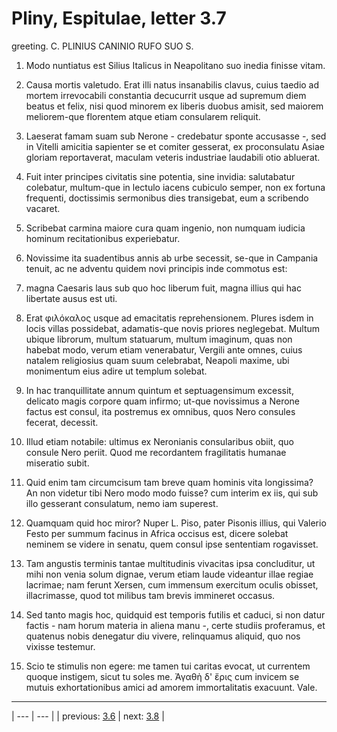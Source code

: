 # Pliny, Espitulae, letter 3.7

greeting. C. PLINIUS CANINIO RUFO SUO S.



1. Modo nuntiatus est Silius Italicus in Neapolitano suo inedia finisse vitam.



2. Causa mortis valetudo. Erat illi natus insanabilis clavus, cuius taedio ad mortem irrevocabili constantia decucurrit usque ad supremum diem beatus et felix, nisi quod minorem ex liberis duobus amisit, sed maiorem meliorem-que florentem atque etiam consularem reliquit.



3. Laeserat famam suam sub Nerone - credebatur sponte accusasse -, sed in Vitelli amicitia sapienter se et comiter gesserat, ex proconsulatu Asiae gloriam reportaverat, maculam veteris industriae laudabili otio abluerat.



4. Fuit inter principes civitatis sine potentia, sine invidia: salutabatur colebatur, multum-que in lectulo iacens cubiculo semper, non ex fortuna frequenti, doctissimis sermonibus dies transigebat, eum a scribendo vacaret.



5. Scribebat carmina maiore cura quam ingenio, non numquam iudicia hominum recitationibus experiebatur.



6. Novissime ita suadentibus annis ab urbe secessit, se-que in Campania tenuit, ac ne adventu quidem novi principis inde commotus est:



7. magna Caesaris laus sub quo hoc liberum fuit, magna illius qui hac libertate ausus est uti.



8. Erat φιλόκαλος usque ad emacitatis reprehensionem. Plures isdem in locis villas possidebat, adamatis-que novis priores neglegebat. Multum ubique librorum, multum statuarum, multum imaginum, quas non habebat modo, verum etiam venerabatur, Vergili ante omnes, cuius natalem religiosius quam suum celebrabat, Neapoli maxime, ubi monimentum eius adire ut templum solebat.



9. In hac tranquillitate annum quintum et septuagensimum excessit, delicato magis corpore quam infirmo; ut-que novissimus a Nerone factus est consul, ita postremus ex omnibus, quos Nero consules fecerat, decessit.



10. Illud etiam notabile: ultimus ex Neronianis consularibus obiit, quo consule Nero periit. Quod me recordantem fragilitatis humanae miseratio subit.



11. Quid enim tam circumcisum tam breve quam hominis vita longissima? An non videtur tibi Nero modo modo fuisse? cum interim ex iis, qui sub illo gesserant consulatum, nemo iam superest.



12. Quamquam quid hoc miror? Nuper L. Piso, pater Pisonis illius, qui Valerio Festo per summum facinus in Africa occisus est, dicere solebat neminem se videre in senatu, quem consul ipse sententiam rogavisset.



13. Tam angustis terminis tantae multitudinis vivacitas ipsa concluditur, ut mihi non venia solum dignae, verum etiam laude videantur illae regiae lacrimae; nam ferunt Xersen, cum immensum exercitum oculis obisset, illacrimasse, quod tot milibus tam brevis immineret occasus.



14. Sed tanto magis hoc, quidquid est temporis futilis et caduci, si non datur factis - nam horum materia in aliena manu -, certe studiis proferamus, et quatenus nobis denegatur diu vivere, relinquamus aliquid, quo nos vixisse testemur.



15. Scio te stimulis non egere: me tamen tui caritas evocat, ut currentem quoque instigem, sicut tu soles me. Ἀγαθὴ δ' ἔρις cum invicem se mutuis exhortationibus amici ad amorem immortalitatis exacuunt. Vale.



---

| --- | --- |
| previous: [3.6](../3.6/) | next: [3.8](../3.8/) |